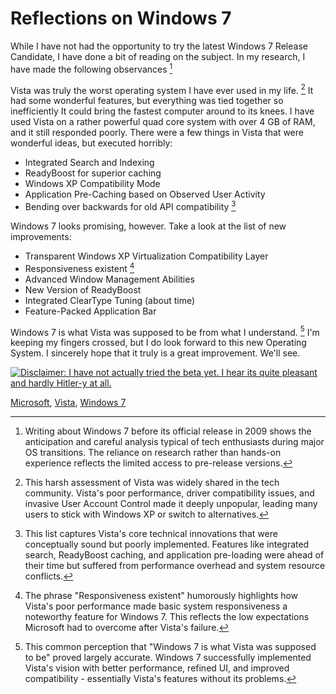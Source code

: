 # Reflections on Windows 7

  While I have not had the opportunity to try the latest Windows 7 Release Candidate, I have done a bit of reading on the subject. In my research, I have made the following observances [^1]

 Vista was truly the worst operating system I have ever used in my life. [^2] It had some wonderful features, but everything was tied together so inefficiently It could bring the fastest computer around to its knees. I have used Vista on a rather powerful quad core system with over 4 GB of RAM, and it still responded poorly. There were a few things in Vista that were wonderful ideas, but executed horribly:

 * Integrated Search and Indexing
* ReadyBoost for superior caching
* Windows XP Compatibility Mode
* Application Pre\-Caching based on Observed User Activity
* Bending over backwards for old API compatibility [^3]

 Windows 7 looks promising, however. Take a look at the list of new improvements:

 * Transparent Windows XP Virtualization Compatibility Layer
* Responsiveness existent [^4]
* Advanced Window Management Abilities
* New Version of ReadyBoost
* Integrated ClearType Tuning (about time)
* Feature\-Packed Application Bar

 Windows 7 is what Vista was supposed to be from what I understand. [^5] I'm keeping my fingers crossed, but I do look forward to this new Operating System. I sincerely hope that it truly is a great improvement. We'll see.

[^1]: Writing about Windows 7 before its official release in 2009 shows the anticipation and careful analysis typical of tech enthusiasts during major OS transitions. The reliance on research rather than hands-on experience reflects the limited access to pre-release versions.

[^2]: This harsh assessment of Vista was widely shared in the tech community. Vista's poor performance, driver compatibility issues, and invasive User Account Control made it deeply unpopular, leading many users to stick with Windows XP or switch to alternatives.

[^3]: This list captures Vista's core technical innovations that were conceptually sound but poorly implemented. Features like integrated search, ReadyBoost caching, and application pre-loading were ahead of their time but suffered from performance overhead and system resource conflicts.

[^4]: The phrase "Responsiveness existent" humorously highlights how Vista's poor performance made basic system responsiveness a noteworthy feature for Windows 7. This reflects the low expectations Microsoft had to overcome after Vista's failure.

[^5]: This common perception that "Windows 7 is what Vista was supposed to be" proved largely accurate. Windows 7 successfully implemented Vista's vision with better performance, refined UI, and improved compatibility - essentially Vista's features without its problems.

 [![Disclaimer: I have not actually tried the beta yet. I hear its quite pleasant and hardly Hitler-y at all.](http://imgs.xkcd.com/comics/windows_7.png)](http://xkcd.com/528/)

 [Microsoft](http://technorati.com/tag/Microsoft), [Vista](http://technorati.com/tag/Vista), [Windows 7](http://technorati.com/tag/Windows%207)  